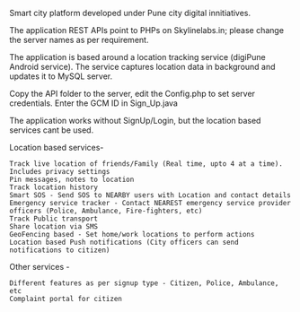 

Smart city platform developed under Pune city digital innitiatives.

The application REST APIs point to PHPs on Skylinelabs.in; please change the server names as per requirement.

The application is based around a location tracking service (digiPune Android service). The service captures location data in background and updates it to MySQL server.

Copy the API folder to the server, edit the Config.php to set server credentials. Enter the GCM ID in Sign_Up.java

The application works without SignUp/Login, but the location based services cant be used.

Location based services-

    Track live location of friends/Family (Real time, upto 4 at a time). Includes privacy settings
    Pin messages, notes to location
    Track location history
    Smart SOS - Send SOS to NEARBY users with Location and contact details
    Emergency service tracker - Contact NEAREST emergency service provider officers (Police, Ambulance, Fire-fighters, etc)
    Track Public transport
    Share location via SMS
    GeoFencing based - Set home/work locations to perform actions
    Location based Push notifications (City officers can send notifications to citizen)

Other services -

    Different features as per signup type - Citizen, Police, Ambulance, etc
    Complaint portal for citizen

